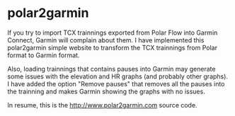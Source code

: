 # polar2garmin
If you try to import TCX trainnings exported from Polar Flow into Garmin Connect, Garmin will complain about them. 
I have implemented this polar2garmin simple website to transform the TCX trainnings from Polar format to Garmin format.

Also, loading trainnings that contains pauses into Garmin may generate some issues with the elevation and HR graphs (and probably other graphs). I have added the option "Remove pauses" that removes all the pauses into the trainning and makes Garmin showing the graphs with no issues. 

In resume, this is the http://www.polar2garmin.com source code. 
